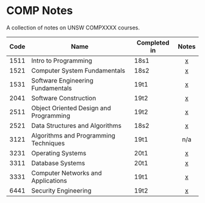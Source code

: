 # COMP Notes

A collection of notes on UNSW COMPXXXX courses.

| Code  | Name                                      | Completed in  | Notes                                                     |
| ---   | ---                                       | ---           | :---:                                                     |
| 1511  | Intro to Programming                      | 18s1          | [x](COMP1511-Intro-to-Programming.pdf)                    |
| 1521  | Computer System Fundamentals              | 18s2          | [x](COMP1521-Computer-System-Fundamentals.pdf)            |
| 1531  | Software Engineering Fundamentals         | 19t1          | [x](COMP1531-Software-Engineering-Fundamentals.pdf)       |
| 2041  | Software Construction                     | 19t2          | [x](COMP2041-Software-Construction.pdf)                   |
| 2511  | Object Oriented Design and Programming    | 19t2          | [x](COMP2511-Object-Oriented-Design-and-Programming.pdf)  |
| 2521  | Data Structures and Algorithms            | 18s2          | [x](COMP2521-Data-Structures-and-Algorithms.pdf)          |
| 3121  | Algorithms and Programming Techniques     | 19t1          | n/a                                                       |
| 3231  | Operating Systems                         | 20t1          | [x](https://github.com/hillaryychan/COMP3231)             |
| 3311  | Database Systems                          | 20t1          | [x](https://github.com/hillaryychan/COMP3311)             |
| 3331  | Computer Networks and Applications        | 19t1          | [x](COMP3331-Computer-Networks-and-Applications.pdf)      |
| 6441  | Security Engineering                      | 19t2          | [x](COMP6441-Security-Engineering.pdf)                    |
